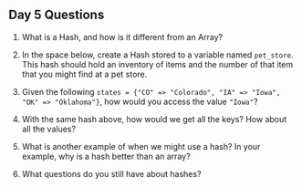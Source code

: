 ## Day 5 Questions

1. What is a Hash, and how is it different from an Array?

1. In the space below, create a Hash stored to a variable named `pet_store`.  This hash should hold an inventory of items and the number of that item that you might find at a pet store.

1. Given the following `states = {"CO" => "Colorado", "IA" => "Iowa", "OK" => "Oklahoma"}`, how would you access the value `"Iowa"`?

1. With the same hash above, how would we get all the keys?  How about all the values?

1. What is another example of when we might use a hash?  In your example, why is a hash better than an array?

1. What questions do you still have about hashes?
